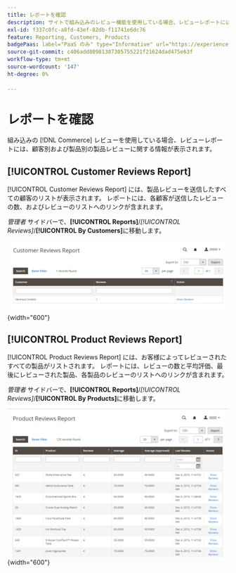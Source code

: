 ```yaml
---
title: レポートを確認
description: サイトで組み込みのレビュー機能を使用している場合、レビューレポートには、製品レビューに関する情報が顧客別および製品別に表示されます。
exl-id: f337c0fc-a8fd-43ef-82db-f11741e6dc76
feature: Reporting, Customers, Products
badgePaas: label="PaaS のみ" type="Informative" url="https://experienceleague.adobe.com/ja/docs/commerce/user-guides/product-solutions" tooltip="Adobe Commerce on Cloud プロジェクト（Adobeが管理する PaaS インフラストラクチャ）およびオンプレミスプロジェクトにのみ適用されます。"
source-git-commit: c406add80981387305755221f21624dad475e63f
workflow-type: tm+mt
source-wordcount: '147'
ht-degree: 0%

---
```


# レポートを確認

組み込みの [!DNL Commerce] レビューを使用している場合、レビューレポートには、顧客別および製品別の製品レビューに関する情報が表示されます。

## [!UICONTROL Customer Reviews Report]

[!UICONTROL Customer Reviews Report] には、製品レビューを送信したすべての顧客のリストが表示されます。 レポートには、各顧客が送信したレビューの数、およびレビューのリストへのリンクが含まれます。

_管理者_ サイドバーで、**[!UICONTROL Reports]**/_[!UICONTROL Reviews]_/**[!UICONTROL By Customers]**&#x200B;に移動します。

![ 顧客別レビュー報告書 ](./assets/customer-reviews.png){width="600"}

## [!UICONTROL Product Reviews Report]

[!UICONTROL Product Reviews Report] には、お客様によってレビューされたすべての製品がリストされます。 レポートには、レビューの数と平均評価、最後にレビューされた製品、各製品のレビューのリストへのリンクが含まれます。

_管理者_ サイドバーで、**[!UICONTROL Reports]**/_[!UICONTROL Reviews]_/**[!UICONTROL By Products]**&#x200B;に移動します。

![ 製品別レビュー報告書 ](./assets/product-reviews.png){width="600"}
